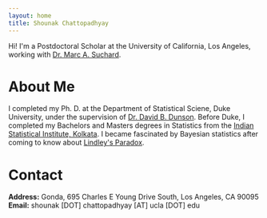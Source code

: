 ```yaml
---
layout: home
title: Shounak Chattopadhyay
---
```


Hi! I'm a Postdoctoral Scholar at the University of California, Los Angeles, working with [Dr. Marc A. Suchard](https://suchard-group.github.io/).

# About Me

I completed my Ph. D. at the Department of Statistical Sciene, Duke University, under the supervision of [Dr. David B. Dunson](https://scholars.duke.edu/person/dunson). Before Duke, I completed my Bachelors and Masters degrees in Statistics from the [Indian Statistical Institute, Kolkata](https://www.isical.ac.in/). I became fascinated by Bayesian statistics after coming to know about [Lindley's Paradox](https://en.wikipedia.org/wiki/Lindley%27s_paradox). 

<!-- I'm from the ever-lively city of Kolkata, India, famous for its [food](https://www.eater.com/23506205/best-places-to-eat-restaurants-travel-2023) among many other things! --> 

# Contact

**Address:** Gonda, 695 Charles E Young Drive South, Los Angeles, CA 90095<br />
**Email:** shounak [DOT] chattopadhyay [AT] ucla [DOT] edu

